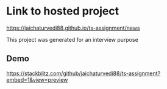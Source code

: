 # Link to hosted project
https://jaichaturvedi88.github.io/ts-assignment/news


This project was generated for an interview purpose

## Demo
https://stackblitz.com/github/jaichaturvedi88/ts-assignment?embed=1&view=preview


